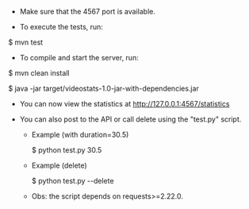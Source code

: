 
* Make sure that the 4567 port is available.

* To execute the tests, run:

$ mvn test

* To compile and start the server, run:

$ mvn clean install

$ java -jar target/videostats-1.0-jar-with-dependencies.jar

  * You can now view the statistics at http://127.0.0.1:4567/statistics

  * You can also post to the API or call delete using the "test.py" script.
    * Example (with duration=30.5)

      $ python test.py 30.5

    * Example (delete)

      $ python test.py --delete

    * Obs: the script depends on requests>=2.22.0.
